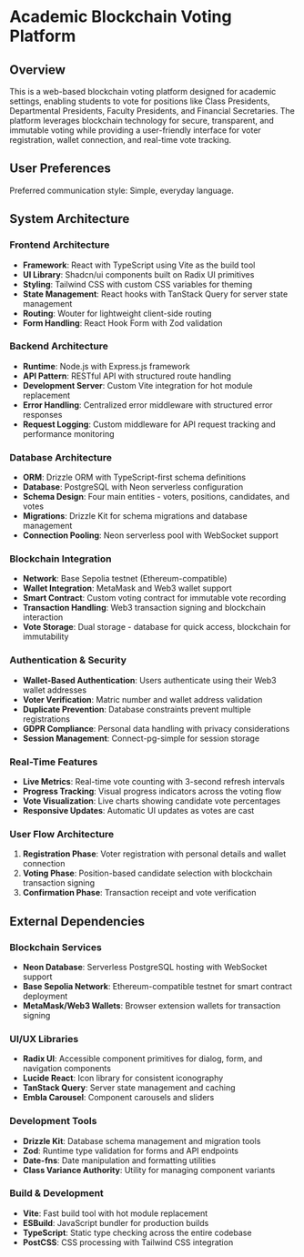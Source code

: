 # Academic Blockchain Voting Platform

## Overview

This is a web-based blockchain voting platform designed for academic settings, enabling students to vote for positions like Class Presidents, Departmental Presidents, Faculty Presidents, and Financial Secretaries. The platform leverages blockchain technology for secure, transparent, and immutable voting while providing a user-friendly interface for voter registration, wallet connection, and real-time vote tracking.

## User Preferences

Preferred communication style: Simple, everyday language.

## System Architecture

### Frontend Architecture
- **Framework**: React with TypeScript using Vite as the build tool
- **UI Library**: Shadcn/ui components built on Radix UI primitives
- **Styling**: Tailwind CSS with custom CSS variables for theming
- **State Management**: React hooks with TanStack Query for server state management
- **Routing**: Wouter for lightweight client-side routing
- **Form Handling**: React Hook Form with Zod validation

### Backend Architecture
- **Runtime**: Node.js with Express.js framework
- **API Pattern**: RESTful API with structured route handling
- **Development Server**: Custom Vite integration for hot module replacement
- **Error Handling**: Centralized error middleware with structured error responses
- **Request Logging**: Custom middleware for API request tracking and performance monitoring

### Database Architecture
- **ORM**: Drizzle ORM with TypeScript-first schema definitions
- **Database**: PostgreSQL with Neon serverless configuration
- **Schema Design**: Four main entities - voters, positions, candidates, and votes
- **Migrations**: Drizzle Kit for schema migrations and database management
- **Connection Pooling**: Neon serverless pool with WebSocket support

### Blockchain Integration
- **Network**: Base Sepolia testnet (Ethereum-compatible)
- **Wallet Integration**: MetaMask and Web3 wallet support
- **Smart Contract**: Custom voting contract for immutable vote recording
- **Transaction Handling**: Web3 transaction signing and blockchain interaction
- **Vote Storage**: Dual storage - database for quick access, blockchain for immutability

### Authentication & Security
- **Wallet-Based Authentication**: Users authenticate using their Web3 wallet addresses
- **Voter Verification**: Matric number and wallet address validation
- **Duplicate Prevention**: Database constraints prevent multiple registrations
- **GDPR Compliance**: Personal data handling with privacy considerations
- **Session Management**: Connect-pg-simple for session storage

### Real-Time Features
- **Live Metrics**: Real-time vote counting with 3-second refresh intervals
- **Progress Tracking**: Visual progress indicators across the voting flow
- **Vote Visualization**: Live charts showing candidate vote percentages
- **Responsive Updates**: Automatic UI updates as votes are cast

### User Flow Architecture
1. **Registration Phase**: Voter registration with personal details and wallet connection
2. **Voting Phase**: Position-based candidate selection with blockchain transaction signing
3. **Confirmation Phase**: Transaction receipt and vote verification

## External Dependencies

### Blockchain Services
- **Neon Database**: Serverless PostgreSQL hosting with WebSocket support
- **Base Sepolia Network**: Ethereum-compatible testnet for smart contract deployment
- **MetaMask/Web3 Wallets**: Browser extension wallets for transaction signing

### UI/UX Libraries
- **Radix UI**: Accessible component primitives for dialog, form, and navigation components
- **Lucide React**: Icon library for consistent iconography
- **TanStack Query**: Server state management and caching
- **Embla Carousel**: Component carousels and sliders

### Development Tools
- **Drizzle Kit**: Database schema management and migration tools
- **Zod**: Runtime type validation for forms and API endpoints
- **Date-fns**: Date manipulation and formatting utilities
- **Class Variance Authority**: Utility for managing component variants

### Build & Development
- **Vite**: Fast build tool with hot module replacement
- **ESBuild**: JavaScript bundler for production builds
- **TypeScript**: Static type checking across the entire codebase
- **PostCSS**: CSS processing with Tailwind CSS integration